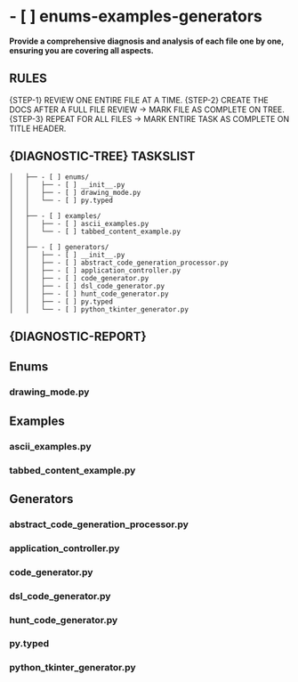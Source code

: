 # - [ ] enums-examples-generators

**Provide a comprehensive diagnosis and analysis of each file one by one, ensuring you are covering all aspects.**

## RULES

{STEP-1} REVIEW ONE ENTIRE FILE AT A TIME.
{STEP-2} CREATE THE DOCS AFTER A FULL FILE REVIEW -> MARK FILE AS COMPLETE ON TREE.
{STEP-3} REPEAT FOR ALL FILES -> MARK ENTIRE TASK AS COMPLETE ON TITLE HEADER.

## {DIAGNOSTIC-TREE} TASKSLIST

```
│   ├── - [ ] enums/
│   │   ├── - [ ] __init__.py
│   │   ├── - [ ] drawing_mode.py
│   │   └── - [ ] py.typed
│   │
│   ├── - [ ] examples/
│   │   ├── - [ ] ascii_examples.py
│   │   └── - [ ] tabbed_content_example.py
│   │
│   ├── - [ ] generators/
│   │   ├── - [ ] __init__.py
│   │   ├── - [ ] abstract_code_generation_processor.py
│   │   ├── - [ ] application_controller.py
│   │   ├── - [ ] code_generator.py
│   │   ├── - [ ] dsl_code_generator.py
│   │   ├── - [ ] hunt_code_generator.py
│   │   ├── - [ ] py.typed
│   │   └── - [ ] python_tkinter_generator.py
```

## {DIAGNOSTIC-REPORT}

## Enums

### drawing_mode.py

## Examples

### ascii_examples.py

### tabbed_content_example.py

## Generators

### abstract_code_generation_processor.py

### application_controller.py

### code_generator.py

### dsl_code_generator.py

### hunt_code_generator.py

### py.typed

### python_tkinter_generator.py
